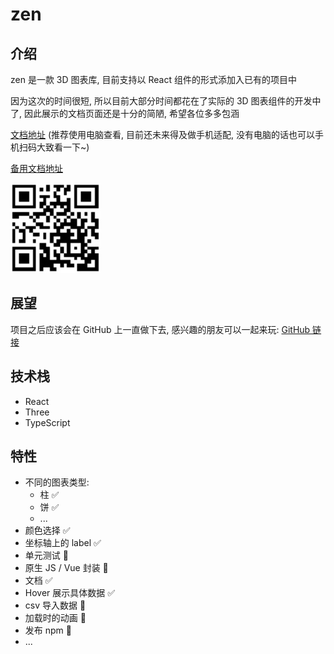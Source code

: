 # zen

## 介绍

zen 是一款 3D 图表库, 目前支持以 React 组件的形式添加入已有的项目中

因为这次的时间很短, 所以目前大部分时间都花在了实际的 3D 图表组件的开发中了, 因此展示的文档页面还是十分的简陋, 希望各位多多包涵

[文档地址](https://zen.yuleiz.com/) (推荐使用电脑查看, 目前还未来得及做手机适配, 没有电脑的话也可以手机扫码大致看一下~)

[备用文档地址](https://zen2.netlify.app/)

![Image text](./docs/assets/qrcode.jpg)

## 展望

项目之后应该会在 GitHub 上一直做下去, 感兴趣的朋友可以一起来玩: [GitHub 链接](https://github.com/vyse12138/zen)

## 技术栈

- React
- Three
- TypeScript

## 特性

- 不同的图表类型:
  - 柱 ✅
  - 饼 ✅
  - ...
- 颜色选择 ✅
- 坐标轴上的 label ✅
- 单元测试 🚧
- 原生 JS / Vue 封装 🚧
- 文档 ✅
- Hover 展示具体数据 ✅
- csv 导入数据 🚧
- 加载时的动画 🚧
- 发布 npm 🚧
- ...
